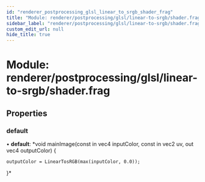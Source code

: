 ```yaml
---
id: "renderer_postprocessing_glsl_linear_to_srgb_shader_frag"
title: "Module: renderer/postprocessing/glsl/linear-to-srgb/shader.frag"
sidebar_label: "renderer/postprocessing/glsl/linear-to-srgb/shader.frag"
custom_edit_url: null
hide_title: true
---
```


# Module: renderer/postprocessing/glsl/linear-to-srgb/shader.frag

## Properties

### default

• **default**: *void mainImage(const in vec4 inputColor, const in vec2 uv, out vec4 outputColor) {

	outputColor = LinearTosRGB(max(inputColor, 0.0));

}*
